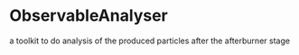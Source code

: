 # ObservableAnalyser
a toolkit to do analysis of the produced particles after the afterburner stage
